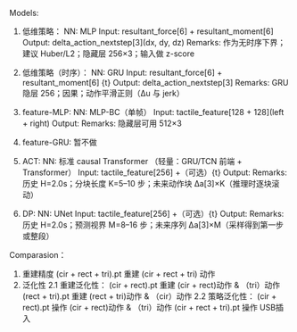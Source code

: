 Models:
1. 低维策略：
    NN: MLP
    Input: resultant_force[6] + resultant_moment[6]
    Output: delta_action_nextstep[3](dx, dy, dz)
    Remarks: 作为无时序下界；建议 Huber/L2；隐藏层 256×3；输入做 z-score
2. 低维策略（时序）：
    NN: GRU
    Input: resultant_force[6] + resultant_moment[6] {t}
    Output: delta_action_nextstep[3]
    Remarks: GRU 隐层 256；因果；动作平滑正则（Δu 与 jerk）

3. feature-MLP:
    NN: MLP-BC（单帧）
    Input: tactile_feature[128 + 128](left + right)
    Output:
    Remarks: 隐藏层可用 512×3
4. feature-GRU:
    暂不做

5. ACT:
    NN: 标准 causal Transformer （轻量：GRU/TCN 前端 + Transformer）
    Input: tactile_feature[256] +（可选）{t}
    Output:
    Remarks: 历史 H=2.0s；分块长度 K=5–10 步；未来动作块 Δa[3]×K（推理时逐块滚动）
6. DP:
    NN: UNet
    Input: tactile_feature[256] +（可选）{t}
    Output: 
    Remarks: 历史 H=2.0s；预测视界 M=8–16 步；未来序列 Δa[3]×M（采样得到第一步或整段）

Comparasion：
1. 重建精度
    (cir + rect + tri).pt 重建 (cir + rect + tri) 动作
2. 泛化性
    2.1 重建泛化性：
        (cir + rect).pt 重建 (cir + rect)动作 & （tri）动作
        (rect + tri).pt 重建 (rect + tri)动作 & （cir）动作
    2.2 策略泛化性：
        (cir + rect).pt 操作 (cir + rect)动作 & （tri）动作
        (cir + rect + tri).pt 操作 USB插入
